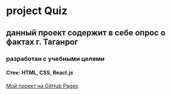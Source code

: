 # project Quiz
## данный проект содержит в себе опрос о фактах г. Таганрог
### разработан с учебными целями
#### Cтек: HTML, CSS, React.js
[Мой проект на GitHub Pages](https://ryzhukigor.github.io/quiz/)
